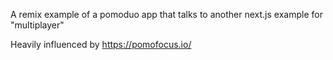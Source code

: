 A remix example of a pomoduo app that talks to another next.js example for "multiplayer"

Heavily influenced by https://pomofocus.io/